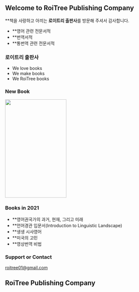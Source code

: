 
## Welcome to **RoiTree** Publishing Company 

**책을 사랑하고 아끼는 **로이트리 출판사**를 방문해 주셔서 감사합니다.

- **영어 관련 전문서적
- **번역서적 
- **통번역 관련 전문서적 

### **로이트리 출판사**
- We love books
- We make books
- We RoiTree books

### New Book 
<a href='https://ifh.cc/v-odQpkJ' target='_blank'><img src='https://ifh.cc/g/odQpkJ.png' border='0' width="200" height="320"></a>


### Books in 2021 
- **영어권국가의 과거, 현재, 그리고 미래 
- **언어경관 입문서(Introduction to Linguistic Landscape)
- **생생 시사영어
- **미국의 고민
- **영상번역 비법


### Support or Contact
roitree01@gmail.com


## RoiTree Publishing Company

